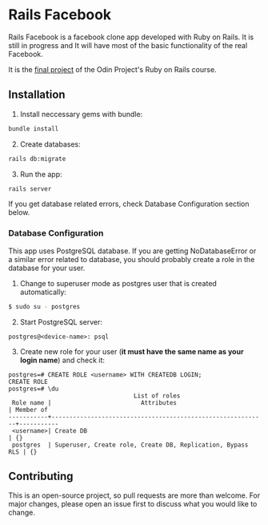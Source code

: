 # Rails Facebook

Rails Facebook is a facebook clone app developed with Ruby on Rails. It is still in progress and It will have most of the basic functionality of the real Facebook.

It is the [final project](https://www.theodinproject.com/courses/ruby-on-rails/lessons/final-project) of the Odin Project's Ruby on Rails course.

## Installation

1. Install neccessary gems with bundle:

```bash
bundle install
```

2. Create databases:

```bash
rails db:migrate
```

3. Run the app:

```bash
rails server
```

If you get database related errors, check Database Configuration section below.

### Database Configuration

This app uses PostgreSQL database. If you are getting NoDatabaseError or a similar error related to database, you should probably create a role in the database for your user.

1. Change to superuser mode as postgres user that is created automatically:

```bash
$ sudo su - postgres
```

2. Start PostgreSQL server:

```
postgres@<device-name>: psql
```

3. Create new role for your user (**it must have the same name as your login name**) and check it:

```
postgres=# CREATE ROLE <username> WITH CREATEDB LOGIN;
CREATE ROLE
postgres=# \du
                                   List of roles
 Role name |                         Attributes                         | Member of
-----------+------------------------------------------------------------+-----------
 <username>| Create DB                                                  | {}
 postgres  | Superuser, Create role, Create DB, Replication, Bypass RLS | {}
```

## Contributing

This is an open-source project, so pull requests are more than welcome. For major changes, please open an issue first to discuss what you would like to change.
